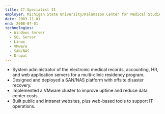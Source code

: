 ```yaml
---
title: IT Specialist II
employer: Michigan State University/Kalamazoo Center for Medical Studies
date: 2003-11-01
end: 2008-07-01
technologies:
  - Windows Server
  - SQL Server
  - Linux
  - VMware
  - SAN/NAS
  - Drupal
---
```

- System administrator of the electronic medical records, accounting, HR, and web application servers for a multi-clinic residency program.
- Designed and deployed a SAN/NAS platform with offsite disaster recovery.
- Implemented a VMware cluster to improve uptime and reduce data center costs.
- Built public and intranet websites, plus web-based tools to support IT operations.
